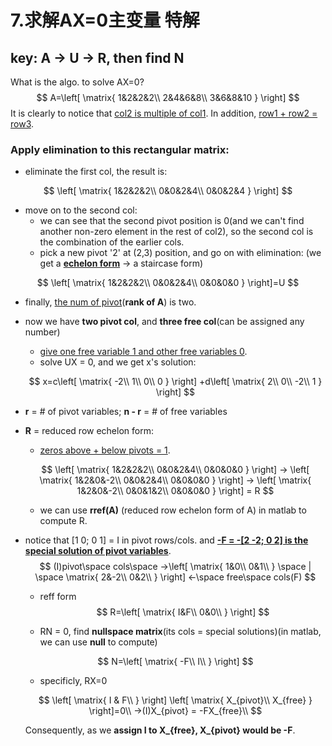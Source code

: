 # 7.求解AX=0主变量 特解

## key: A -> U -> R, then find N

What is the algo. to solve AX=0?
$$
A=\left[
\matrix{
1&2&2&2\\
2&4&6&8\\
3&6&8&10
}
\right]
$$
It is clearly to notice that <u>col2 is multiple of col1</u>. In addition, <u>row1 + row2 = row3</u>.

### Apply **elimination** to this rectangular matrix:

- eliminate the first col, the result is:

$$
\left[
\matrix{
1&2&2&2\\
0&0&2&4\\
0&0&2&4
}
\right]
$$

- move on to the second col:
  - we can see that the second pivot position is 0(and we can't find another non-zero element in the rest of col2), so the second col is the combination of the earlier cols.
  - pick a new pivot '2' at (2,3) position, and go on with elimination: (we get a <u>**echelon form**</u> -> a staircase form)

$$
\left[
\matrix{
1&2&2&2\\
0&0&2&4\\
0&0&0&0
}
\right]=U
$$

- finally, <u>the num of pivot</u>(**rank of A**) is two. 

- now we have **two pivot col**, and **three free col**(can be assigned any number)

  - <u>give one free variable 1 and other free variables 0</u>.
  - solve UX = 0, and we get x's solution:

  $$
  x=c\left[
  \matrix{
  -2\\
  1\\
  0\\
  0
  }
  \right]
  +d\left[
  \matrix{
  2\\
  0\\
  -2\\
  1
  }
  \right]
  $$

  

* **r** = \# of pivot variables; **n - r** = \# of free variables

* **R** = reduced row echelon form:

  * <u>zeros above + below pivots = 1</u>.

  $$
  \left[
  \matrix{
  1&2&2&2\\
  0&0&2&4\\
  0&0&0&0
  }
  \right]
  ->
  \left[
  \matrix{
  1&2&0&-2\\
  0&0&2&4\\
  0&0&0&0
  }
  \right]
  ->
  \left[
  \matrix{
  1&2&0&-2\\
  0&0&1&2\\
  0&0&0&0
  }
  \right] = R
  $$

  * we can use **rref(A)** (reduced row echelon form of A) in matlab to compute R.

* notice that [1 0; 0 1] = I in pivot rows/cols. and **<u>-F = -[2 -2; 0 2] is the special solution of pivot variables</u>**.
  $$
  (I)pivot\space cols\space ->\left[
  \matrix{
  1&0\\
  0&1\\
  }
  \space
  |
  \space
  \matrix{
  2&-2\\
  0&2\\
  }
  \right]
  <-\space free\space cols(F)
  $$

  * reff form
    $$
    R=\left[
    \matrix{
    I&F\\
    0&0\\
    }
    \right]
    $$

  * RN = 0, find **nullspace matrix**(its cols = special solutions)(in matlab, we can use **null** to compute)

  $$
  N=\left[
  \matrix{
  -F\\
  I\\
  }
  \right]
  $$

  * specificly, RX=0

  $$
  \left[
  \matrix{
  I & F\\
  }
  \right]
  \left[
  \matrix{
  X_{pivot}\\
  X_{free}
  }
  \right]=0\\
  ->(I)X_{pivot} = -FX_{free}\\
  $$

  Consequently, as we **assign I to X_{free}, X_{pivot} would be -F**.

